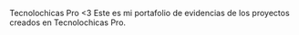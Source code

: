 Tecnolochicas Pro <3
Este es mi portafolio de evidencias de los proyectos creados en Tecnolochicas Pro.
